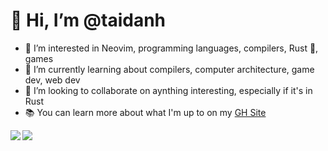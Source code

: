 # 👋 Hi, I’m @taidanh
- 👀 I’m interested in Neovim, programming languages, compilers, Rust 🦀, games
- 🌱 I’m currently learning about compilers, computer architecture, game dev, web dev
- 💞️ I’m looking to collaborate on aynthing interesting, especially if it's in Rust
- 📚 You can learn more about what I'm up to on my [GH Site](https://taidanh.github.io/digital-cv/)

<img align="left" src="https://github-readme-stats.vercel.app/api?username=taidanh&&layout=compact&count_private=true&show_icons=true&hide_border=true&card_width=200&include_all_commits=true&bg_color=0D1117&title_color=FFFFFF&text_color=FFFFFF&icon_color=FFFFFF"/>

<img align="left" src="https://github-readme-stats.vercel.app/api/top-langs/?username=taidanh&layout=compact&exclude_repo=LaTeXTutorial&hide=CSS,TeX,HTML,jupyter&langs_count=6&hide_border=true&card_width=230&bg_color=0D1117&title_color=FFFFFF&text_color=FFFFFF&icon_color=FFFFFF"/> 

<!---
taidanh/taidanh is a ✨ special ✨ repository because its `README.md` (this file) appears on your GitHub profile.
You can click the Preview link to take a look at your changes.
--->
